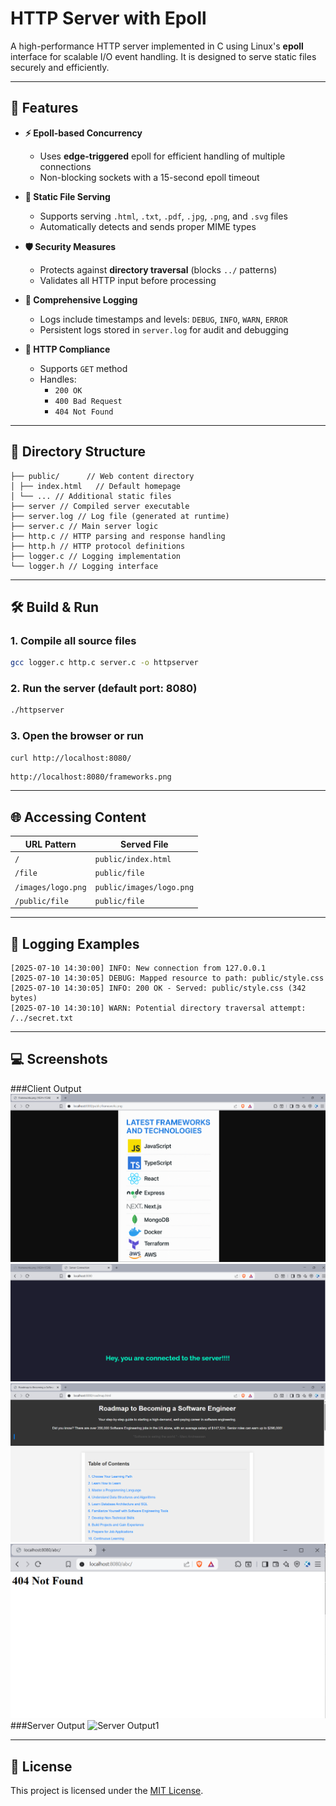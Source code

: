 # HTTP Server with Epoll

A high-performance HTTP server implemented in C using Linux's **epoll** interface for scalable I/O event handling. It is designed to serve static files securely and efficiently.

---

## 🔧 Features

- **⚡ Epoll-based Concurrency**
  - Uses **edge-triggered** epoll for efficient handling of multiple connections
  - Non-blocking sockets with a 15-second epoll timeout

- **📁 Static File Serving**
  - Supports serving `.html`, `.txt`, `.pdf`, `.jpg`, `.png`, and `.svg` files
  - Automatically detects and sends proper MIME types

- **🛡️ Security Measures**
  - Protects against **directory traversal** (blocks `../` patterns)
  - Validates all HTTP input before processing

- **📜 Comprehensive Logging**
  - Logs include timestamps and levels: `DEBUG`, `INFO`, `WARN`, `ERROR`
  - Persistent logs stored in `server.log` for audit and debugging

- **📡 HTTP Compliance**
  - Supports `GET` method
  - Handles:
    - `200 OK`
    - `400 Bad Request`
    - `404 Not Found`

---

## 📂 Directory Structure

```
├── public/      // Web content directory
│ ├── index.html   // Default homepage
│ └── ... // Additional static files
├── server // Compiled server executable
├── server.log // Log file (generated at runtime)
├── server.c // Main server logic
├── http.c // HTTP parsing and response handling
├── http.h // HTTP protocol definitions
├── logger.c // Logging implementation
└── logger.h // Logging interface
```

---

## 🛠️ Build & Run

### 1. Compile all source files
```bash
gcc logger.c http.c server.c -o httpserver
```

### 2. Run the server (default port: 8080)
```bash
./httpserver
```

### 3. Open the browser or run 
```bash
curl http://localhost:8080/
```
```
http://localhost:8080/frameworks.png
```

---
## 🌐 Accessing Content

| URL Pattern         | Served File            |
|---------------------|------------------------|
| `/`                 | `public/index.html`    |
| `/file`             | `public/file`          |
| `/images/logo.png`  | `public/images/logo.png` |
| `/public/file`      | `public/file`          |

---

## 📝 Logging Examples

```log
[2025-07-10 14:30:00] INFO: New connection from 127.0.0.1
[2025-07-10 14:30:05] DEBUG: Mapped resource to path: public/style.css
[2025-07-10 14:30:05] INFO: 200 OK - Served: public/style.css (342 bytes)
[2025-07-10 14:30:10] WARN: Potential directory traversal attempt: /../secret.txt
```
---
## 💻 Screenshots
###Client Output
![Client Output1](screenshots/client_op1.png)
![Client Output2](screenshots/client_op2.png)
![Client Output3](screenshots/client_op3.png)
![Client Output4](screenshots/client_op4.png)
###Server Output
![Server Output1](server_op1.png)

---

## 📄 License

This project is licensed under the [MIT License](https://opensource.org/licenses/MIT).




